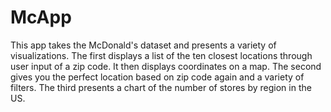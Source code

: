 # McApp
This app takes the McDonald's dataset and presents a variety of visualizations. The first displays a list of the ten closest
locations through user input of a zip code. It then displays coordinates on a map. The second gives you the perfect location based
on zip code again and a variety of filters. The third presents a chart of the number of stores by region in the US.
